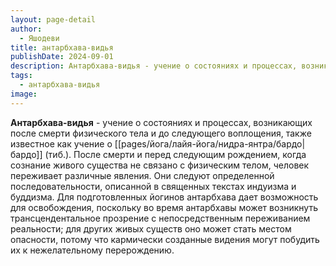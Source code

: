 ```yaml
---
layout: page-detail
author:
  - Яшодеви
title: антарбхава-видья
publishDate: 2024-09-01
description: Антарбхава-видья - учение о состояниях и процессах, возникающих после смерти физического тела и до следующего воплощения, также известное как учение о бардо (тиб.).
tags:
  - антарбхава-видья
image:
---
```

**Антарбхава-видья** - учение о состояниях и процессах, возникающих после смерти физического тела и до следующего воплощения, также известное как учение о [[pages/йога/лайя-йога/нидра-янтра/бардо|бардо]] (тиб.).
После смерти и перед следующим рождением, когда сознание живого существа не связано с физическим телом, человек переживает различные явления. Они следуют определенной последовательности, описанной в священных текстах индуизма и буддизма. Для подготовленных йогинов антарбхава дает возможность для освобождения, поскольку во время антарбхавы может возникнуть трансцендентальное прозрение с непосредственным переживанием реальности; для других живых существ оно может стать местом опасности, потому что кармически созданные видения могут побудить их к нежелательному перерождению.

